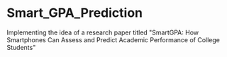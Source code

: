 # Smart_GPA_Prediction
Implementing the idea of a research paper titled "SmartGPA: How Smartphones Can Assess and Predict Academic Performance of College Students"
